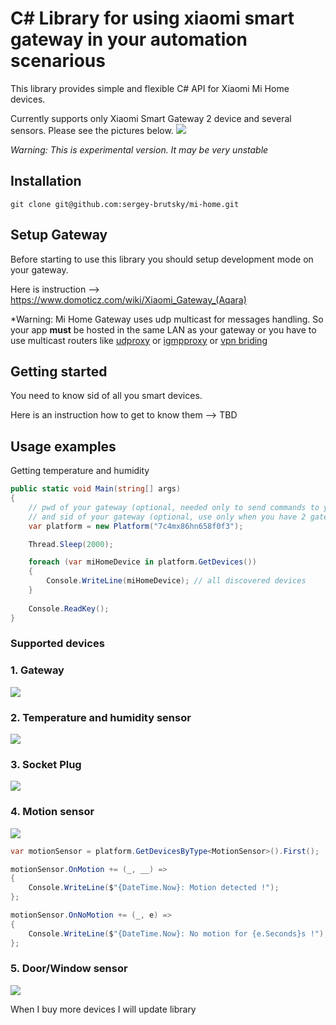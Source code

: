 # C# Library for using xiaomi smart gateway in your automation scenarious

This library provides simple and flexible C# API for Xiaomi Mi Home devices.  

Currently supports only Xiaomi Smart Gateway 2 device and several sensors. Please see the pictures below.
![](https://xiaomi-mi.com/uploads/CatalogueImage/xiaomi-mi-smart-home-kit-00_13743_1460032023.jpg)

*Warning: This is experimental version. It may be very unstable*
## Installation
```
git clone git@github.com:sergey-brutsky/mi-home.git
```
## Setup Gateway
Before starting to use this library you should setup development mode on your gateway.

Here is instruction --> https://www.domoticz.com/wiki/Xiaomi_Gateway_(Aqara)

*Warning: Mi Home Gateway uses udp multicast for messages handling.
So your app **must** be hosted in the same LAN as your gateway or you have to use multicast routers like [udproxy](https://github.com/pcherenkov/udpxy) or [igmpproxy](https://github.com/pali/igmpproxy) or [vpn briding](https://forums.openvpn.net/viewtopic.php?t=21509)

## Getting started

You need to know sid of all you smart devices.

Here is an instruction how to get to know them  --> TBD

## Usage examples

Getting temperature and humidity

```csharp
public static void Main(string[] args)
{
    // pwd of your gateway (optional, needed only to send commands to your devices) 
    // and sid of your gateway (optional, use only when you have 2 gateways in your LAN)
    var platform = new Platform("7c4mx86hn658f0f3");

    Thread.Sleep(2000);

    foreach (var miHomeDevice in platform.GetDevices())
    {
        Console.WriteLine(miHomeDevice); // all discovered devices
    }
    
    Console.ReadKey();
}
```
### Supported devices

### 1. Gateway
![](http://i1.mifile.cn/a1/T19eL_Bvhv1RXrhCrK!200x200.jpg)

### 2. Temperature and humidity sensor
![](http://i1.mifile.cn/a1/T1xKYgBQhv1R4cSCrK!200x200.png)

### 3. Socket Plug
![](http://i1.mifile.cn/a1/T1kZd_BbLv1RXrhCrK!200x200.jpg)

### 4. Motion sensor
![](http://i1.mifile.cn/a1/T1bFJ_B4Jv1RXrhCrK!200x200.jpg)

```csharp
var motionSensor = platform.GetDevicesByType<MotionSensor>().First();

motionSensor.OnMotion += (_, __) =>
{
    Console.WriteLine($"{DateTime.Now}: Motion detected !");
};

motionSensor.OnNoMotion += (_, e) =>
{
    Console.WriteLine($"{DateTime.Now}: No motion for {e.Seconds}s !");
};
```

### 5.  Door/Window sensor
![](http://i1.mifile.cn/a1/T1zXZgBQLT1RXrhCrK!200x200.jpg)

When I buy more devices I will update library
